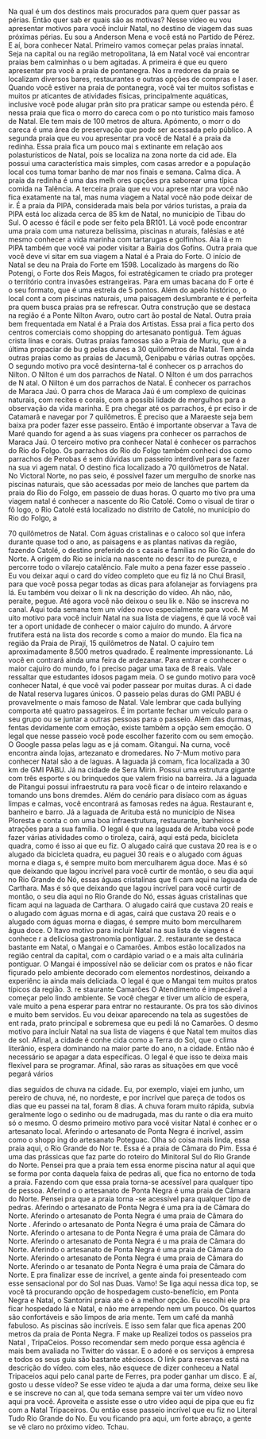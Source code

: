 Na qual é um dos destinos mais procurados para quem quer passar as périas. Então quer sab er quais são as motivas? Nesse vídeo eu vou apresentar motivos para você incluir Natal, no destino de viagem das suas próximas périas. Eu sou a Anderson Mena e você está no Partido de Pérez. E aí, bora conhecer Natal. Primeiro vamos começar pelas praias innatal. Seja na capital ou na região metropolitana, lá em Natal você vai encontrar praias bem calminhas o u bem agitadas. A primeira é que eu quero apresentar pra você a praia de pontanegra. Nos a rredores da praia se localizam diversos bares, restaurantes e outras opções de compras e l aser. Quando você estiver na praia de pontanegra, você vai ter muitos sofistas e muitos pr aticantes de atividades físicas, principalmente aquáticas, inclusive você pode alugar prân sito pra praticar sampe ou estenda péro. É nessa praia que fica o morro do careca com o po nto turístico mais famoso de Natal. Ele tem mais de 100 metros de altura. Apómento, o morr o do careca é uma área de preservação que pode ser acessada pelo público. A segunda praia que eu vou apresentar pra você de Natal é a praia da redinha. Essa praia fica um pouco mai s extinante em relação aos polasturísticos de Natal, pois se localiza na zona norte da cid ade. Ela possui uma característica mais simples, com casas arredor e a população local cos tuma tomar banho de mar nos finais e semana. Calma dica. A praia da redinha é uma das melh ores opções pra saborear uma típica comida na Talência. A terceira praia que eu vou aprese ntar pra você não fica exatamente na tal, mas numa viagem a Natal você não pode deixar de ir. É a praia da PIPA, considerada mais bela por vários turistas, a praia da PIPA está loc alizada cerca de 85 km de Natal, no município de Tibau do Sul. O acesso é fácil e pode ser feito pela BR101. Lá você pode encontrar uma praia com uma natureza belíssima, piscinas n aturais, falésias e até mesmo conhecer a vida marinha com tartarugas e golfinhos. Aia lá e m PIPA também que você vai poder visitar a Bairia dos Gofins. Outra praia que você deve vi sitar em sua viagem a Natal é a Praia do Forte. O início de Natal se deu na Praia do Forte em 1598. Localizado às margens do Rio Potengi, o Forte dos Reis Magos, foi estratégicamen te criado pra proteger o território contra invasões estrangeiras. Para em umas bacana do F orte é o seu formato, que é uma estrela de 5 pontos. Além do apelo histórico, o local cont a com piscinas naturais, uma paisagem deslumbrante e é perfeita pra quem busca praias pra se refrescar. Outra construção que se destaca na região é a Ponte Nilton Avaro, outro cart ão postal de Natal. Outra praia bem frequentada em Natal é a Praia dos Artistas. Essa prai a fica perto dos centros comerciais como shopping do artesanato pontiguá. Tem águas crista linas e corais. Outras praias famosas são a Praia de Muriu, que é a última propaciar de bu g pelas dunes a 30 quilômetros de Natal. Tem ainda outras praias como as praias de Jacumã, Genipabu e várias outras opções. O segundo motivo pra você desinterna-tal é conhecer os p arrachos do Nilton. O Nilton é um dos parrachos de Natal. O Nilton é um dos parrachos de N atal. O Nilton é um dos parrachos de Natal. É conhecer os parrachos de Maraca Jaú. O parra chos de Maraca Jaú é um complexo de quicinas naturais, com recites e corais, com a possibi lidade de mergulhos para a observação da vida marinha. E pra chegar até os parrachos, é pr eciso ir de Catamarã e navegar por 7 quilômetros. É preciso que a Maraeste seja bem baixa pra poder fazer esse passeiro. Então é importante observar a Tava de Maré quando for agend a às suas viagens pra conhecer os parrachos de Maraca Jaú. O terceiro motivo pra conhecer Natal é conhecer os parrachos do Rio do Folgo. Os parrachos do Rio do Folgo também conheci dos como parrachos de Perobas é sem dúvidas um passeiro interdível para se fazer na sua vi agem natal. O destino fica localizado a 70 quilômetros de Natal. No Victoral Norte, no pas seio, é possível fazer um mergulho de snorke nas piscinas naturais, que são acessadas por meio de lanches que partem da praia do Rio do Folgo, em passeio de duas horas. O quarto mo tivo pra uma viagem natal é conhecer a nascente do Rio Catolé. Como o visual de tirar o fô logo, o Rio Catolé está localizado no distrito de Catolé, no município do Rio do Folgo, a

70 quilômetros de Natal. Com águas cristalinas e o caloco sol que infera durante quase tod o ano, as paisagens e as plantas nativas da região, fazendo Catolé, o destino preferido do s casais e famílias no Rio Grande do Norte. A origem do Rio se inicia na nascente no descr ito de pureza, e percorre todo o vilarejo catalêncio. Fale muito a pena fazer esse passeio . Eu vou deixar aqui o card do vídeo completo que eu fiz lá no Chui Brasil, para que você possa pegar todas as dicas para afolanejar as forviagens pra lá. Eu também vou deixar o li nk na descrição do vídeo. Ah não, não, peraite, pegue. Até agora você não deixou o seu lik e. Não se inscreva no canal. Aqui toda semana tem um vídeo novo especialmente para você. M uito motivo para você incluir Natal na sua lista de viagens, é que lá você vai ter a oport unidade de conhecer o maior cajuíro do mundo. A árvore frutífera está na lista dos recorde s como a maior do mundo. Ela fica na região da Praia de Pirají, 15 quilômetros de Natal. O cajuíro tem aproximadamente 8.500 metros quadrado. É realmente impressionante. Lá você en contrará ainda uma feira de ardezanar. Para entrar e conhecer o maior cajuíro do mundo, fo i preciso pagar uma taxa de 8 reais. Vale ressaltar que estudantes idosos pagam meia. O se gundo motivo para você conhecer Natal, é que você vai poder passear por muitas duras. A ci dade de Natal reserva lugares únicos. O passeio pelas duras do GMI PABU é provavelmente o mais famoso de Natal. Vale lembrar que cada bullying comporta até quatro passageiros. É im portante fechar um veículo para o seu grupo ou se juntar a outras pessoas para o passeio. Além das durmas, fentas devidamente com emoção, existe também a opção sem emoção. O legal que nesse passeio você pode escolher fazerito com ou sem emoção. O Google passa pelas lagu as e já comam. Gitangui. Na curna, você encontra ainda lojas, artezanato e dromedares. No 7-Mum motivo para conhecer Natal são a de laguas. A laguada já comam, fica localizada a 30 km de GMI PABU. Já na cidade de Sera Mirin. Possui uma estrutura gigante com três esporte s ou brinquedos que valem frisio na barreira. Já a laguada de Pitangui possui infraestrutu ra para você ficar o de inteiro relaxando e tomando uns bons dremdes. Além do cenário para disíaco com as águas limpas e calmas, você encontrará as famosas redes na água. Restaurant e, banheiro e barro. Já a laguada de Arituba está no município de Nisea Ploresta e conta c om uma boa infraestrutura, restaurante, banheiros e atrações para a sua família. O legal é que na laguada de Arituba você pode fazer várias atividades como o tiroleza, cairá, aqui está peda, bicicleta quadra, como é isso ai que eu fiz. O alugado cairá que custava 20 rea is e o alugado da bicicleta quadra, eu paguei 30 reais e o alugado com águas morna e diaga s, é sempre muito bom merculharem água doce. Mas é só que deixando que lagou incrível para você curtir de montão, o seu dia aqui no Rio Grande do Nó, essas águas cristalinas que fi cam aqui na laguada de Carthara. Mas é só que deixando que lagou incrível para você curtir de montão, o seu dia aqui no Rio Grande do Nó, essas águas cristalinas que ficam aqui na laguada de Carthara. O alugado cairá que custava 20 reais e o alugado com águas morna e di agas, cairá que custava 20 reais e o alugado com águas morna e diagas, é sempre muito bom merculharem água doce. O Itavo motivo para incluir Natal na sua lista de viagens é conhece r a deliciosa gastronomia pontiguar. 2. restaurante se destaca bastante em Natal, o Mangai e o Camarões. Ambos estão localizados na região central da capital, com o cardápio variad o e a mais alta culinária pontiguar. O Mangai é impossível não se deliciar com os pratos e não ficar fiçurado pelo ambiente decorado com elementos nordestinos, deixando a experiênc ia ainda mais deliciada. O legal é que o Mangai tem muitos pratos típicos da região. 3. re staurante Camarões O Atendimento é impecável a começar pelo lindo ambiente. Se você chegar e tiver um alício de espera, vale muito a pena esperar para entrar no restaurante. Os pra tos são divinos e muito bem servidos. Eu vou deixar aparecendo na tela as sugestões de ent rada, prato principal e sobremesa que eu pedi lá no Camarões. O desmo motivo para incluir Natal na sua lista de viagens é que Natal tem muitos dias de sol. Afinal, a cidade é conhe cida como a Terra do Sol, que o clima literânio, espera dominando na maior parte do ano, n a cidade. Então não é necessário se apagar a data específicas. O legal é que isso te deixa mais flexível para se programar. Afinal, são raras as situações em que você pegará vários

dias seguidos de chuva na cidade. Eu, por exemplo, viajei em junho, um pereiro de chuva, né, no nordeste, e por incrível que pareça de todos os dias que eu passei na tal, foram 8 dias. A chuva foram muito rápida, subvia geralmente logo o sedinho ou de madrugada, mas du rante o dia era muito só o mesmo. O desmo primeiro motivo para você visitar Natal é conhec er o artesanato local. Aferindo o artesanato de Ponta Negra é incrível, assim como o shopp ing do artesanato Poteguac. Olha só coisa mais linda, essa praia aqui, o Rio Grande do Nor te. Essa é a praia de Câmara do Pim. Essa é uma das prássicas que faz parte do roteiro do Minitoral Sul do Rio Grande do Norte. Pensei pra que a praia tem essa enorme piscina natur al aqui que se forma por conta daquela faixa de pedras ali, que fica no entorno de toda a praia. Fazendo com que essa praia torna-se acessível para qualquer tipo de pessoa. Aferind o o artesanato de Ponta Negra é uma praia de Câmara do Norte. Pensei pra que a praia torna -se acessível para qualquer tipo de pedras. Aferindo o artesanato de Ponta Negra é uma pra ia de Câmara do Norte. Aferindo o artesanato de Ponta Negra é uma praia de Câmara do Norte . Aferindo o artesanato de Ponta Negra é uma praia de Câmara do Norte. Aferindo o artesana to de Ponta Negra é uma praia de Câmara do Norte. Aferindo o artesanato de Ponta Negra é u ma praia de Câmara do Norte. Aferindo o artesanato de Ponta Negra é uma praia de Câmara do Norte. Aferindo o artesanato de Ponta Negra é uma praia de Câmara do Norte. Aferindo o ar tesanato de Ponta Negra é uma praia de Câmara do Norte. E pra finalizar esse de incrível, a gente ainda foi presenteado com esse sensacional por do Sol nas Duas. Vamo! Se liga aqui nessa dica top, se você tá procurando opção de hospedagem custo-benefício, em Ponta Negra e Natal, o Santorini praia até o é a melhor opção. Eu escolhi ele pra ficar hospedado lá e Natal, e não me arrependo nem um pouco. Os quartos são confortáveis e são limpos de aria mente. Tem um café da manhã fabuloso. As piscinas são incríveis. E isso sem falar que fica apenas 200 metros da praia de Ponta Negra. F make up Realizei todos os passeios pra Natal , TripaCeios. Posso recomendar sem medo porque essa agência é mais bem avaliada no Twitter do vássar. E o adoré e os serviços à empresa e todos os seus guia são bastante atéciosos. O link para reservas está na descrição do vídeo. com eles, não esquece de dizer conheceu a Natal Tripaceios aqui pelo canal parte de Ferres, pra poder ganhar um disco. E aí, gosto u desse vídeo? Se esse vídeo te ajuda a dar uma forma, deixe seu like e se inscreve no can al, que toda semana sempre vai ter um vídeo novo aqui pra você. Aproveita e assiste esse o utro vídeo aqui de pipa que eu fiz com a Natal Tripaceiros. Ou então esse passeio incrível que eu fiz no Literal Tudo Rio Grande do No. Eu vou ficando pra aqui, um forte abraço, a gente se vê claro no próximo vídeo. Tchau.